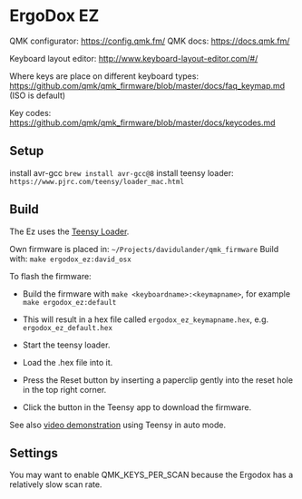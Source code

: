 # ErgoDox EZ

QMK configurator: https://config.qmk.fm/
QMK docs: https://docs.qmk.fm/

Keyboard layout editor: http://www.keyboard-layout-editor.com/#/

Where keys are place on different keyboard types: https://github.com/qmk/qmk_firmware/blob/master/docs/faq_keymap.md (ISO is default)

Key codes: https://github.com/qmk/qmk_firmware/blob/master/docs/keycodes.md

## Setup
install avr-gcc `brew install avr-gcc@8`
install teensy loader: `https://www.pjrc.com/teensy/loader_mac.html`



## Build
The Ez uses the [Teensy Loader](https://www.pjrc.com/teensy/loader.html).


Own firmware is placed in: `~/Projects/davidulander/qmk_firmware`
Build with: `make ergodox_ez:david_osx`

To flash the firmware:

  - Build the firmware with `make <keyboardname>:<keymapname>`, for example `make ergodox_ez:default`

  - This will result in a hex file called `ergodox_ez_keymapname.hex`, e.g.
    `ergodox_ez_default.hex`

  - Start the teensy loader.

  - Load the .hex file into it.

  - Press the Reset button by inserting a paperclip gently into the reset hole
    in the top right corner.

  - Click the button in the Teensy app to download the firmware.

See also [video demonstration](https://www.youtube.com/watch?v=9PyiGUO9_KQ) using Teensy in auto mode.

## Settings

You may want to enable QMK_KEYS_PER_SCAN because the Ergodox has a relatively
slow scan rate.
